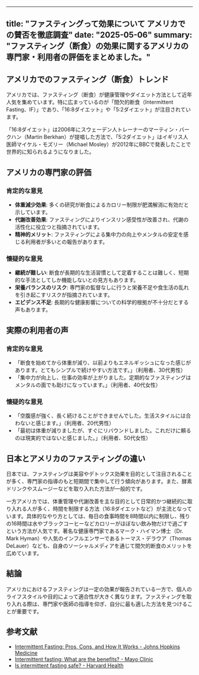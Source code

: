 ---
title: "ファスティングって効果について アメリカでの賛否を徹底調査"
date: "2025-05-06"
summary: "ファスティング（断食）の効果に関するアメリカの専門家・利用者の評価をまとめました。"
----------------------------------------------------

## アメリカでのファスティング（断食）トレンド

アメリカでは、ファスティング（断食）が健康管理やダイエット方法として近年人気を集めています。特に広まっているのが「間欠的断食（Intermittent Fasting、IF）」であり、「16:8ダイエット」や「5:2ダイエット」が注目されています。

「16:8ダイエット」は2006年にスウェーデン人トレーナーのマーティン・バークハン（Martin Berkhan）が提唱した方法で、「5:2ダイエット」はイギリス人医師マイケル・モズリー（Michael Mosley）が2012年にBBCで発表したことで世界的に知られるようになりました。

## アメリカの専門家の評価

### 肯定的な意見

* **体重減少効果**: 多くの研究が断食によるカロリー制限が肥満解消に有効だと示しています。
* **代謝改善効果**: ファスティングによりインスリン感受性が改善され、代謝の活性化に役立つと指摘されています。
* **精神的メリット**: ファスティングによる集中力の向上やメンタルの安定を感じる利用者が多いとの報告があります。

### 懐疑的な意見

* **継続が難しい**: 断食が長期的な生活習慣として定着することは難しく、短期的な手法としてしか機能しないとの見方もあります。
* **栄養バランスのリスク**: 専門家の監督なしに行うと栄養不足や食生活の乱れを引き起こすリスクが指摘されています。
* **エビデンス不足**: 長期的な健康影響についての科学的根拠が不十分だとする声もあります。

## 実際の利用者の声

### 肯定的な意見

* 「断食を始めてから体重が減り、以前よりもエネルギッシュになった感じがあります。とてもシンプルで続けやすい方法です。」（利用者、30代男性）
* 「集中力が向上し、仕事の効率が上がりました。定期的なファスティングはメンタルの面でも助けになっています。」（利用者、40代女性）

### 懐疑的な意見

* 「空腹感が強く、長く続けることができませんでした。生活スタイルには合わないと感じます。」（利用者、20代男性）
* 「最初は体重が減りましたが、すぐにリバウンドしました。これだけに頼るのは現実的ではないと感じました。」（利用者、50代女性）

## 日本とアメリカのファスティングの違い

日本では、ファスティングは美容やデトックス効果を目的として注目されることが多く、専門家の指導のもと短期間で集中して行う傾向があります。また、酵素ドリンクやスムージーなどを取り入れた方法が一般的です。

一方アメリカでは、体重管理や代謝改善を主な目的として日常的かつ継続的に取り入れる人が多く、時間を制限する方法（16:8ダイエットなど）が主流となっています。具体的なやり方としては、毎日の食事時間を8時間以内に制限し、残りの16時間は水やブラックコーヒーなどカロリーがほぼない飲み物だけで過ごすという方法が人気です。著名な健康専門家であるマーク・ハイマン博士（Dr. Mark Hyman）や人気のインフルエンサーであるトーマス・デラウア（Thomas DeLauer）なども、自身のソーシャルメディアを通じて間欠的断食のメリットを広めています。

## 結論

アメリカにおけるファスティングは一定の効果が報告されている一方で、個人のライフスタイルや目的によって適合性が大きく異なります。ファスティングを取り入れる際は、専門家や医師の指導を仰ぎ、自分に最も適した方法を見つけることが重要です。

## 参考文献

* [Intermittent Fasting: Pros, Cons, and How It Works - Johns Hopkins Medicine](https://www.hopkinsmedicine.org/health/wellness-and-prevention/intermittent-fasting-what-is-it-and-how-does-it-work)
* [Intermittent fasting: What are the benefits? - Mayo Clinic](https://www.mayoclinic.org/healthy-lifestyle/nutrition-and-healthy-eating/expert-answers/intermittent-fasting/faq-20441303)
* [Is intermittent fasting safe? - Harvard Health](https://www.health.harvard.edu/blog/intermittent-fasting-surprising-update-2018062914156)
